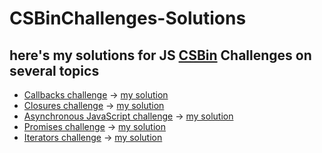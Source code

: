# CSBinChallenges-Solutions
## here's my solutions for JS [CSBin](http://csbin.io/) Challenges on several topics
- [Callbacks challenge](http://csbin.io/callbacks) -> [my solution](https://github.com/AmrKhaledAK47/CSBinChallenges-Solutions/edit/main/callbacks.js)
- [Closures challenge](http://csbin.io/closures) -> [my solution](https://github.com/AmrKhaledAK47/CSBinChallenges-Solutions/edit/main/closures.js)
- [Asynchronous JavaScript challenge](http://csbin.io/async) -> [my solution](https://github.com/AmrKhaledAK47/CSBinChallenges-Solutions/edit/main/async.js)
- [Promises challenge](http://csbin.io/promises) -> [my solution](https://github.com/AmrKhaledAK47/CSBinChallenges-Solutions/edit/main/promises.js)
- [Iterators challenge](http://csbin.io/iterators) -> [my solution](https://github.com/AmrKhaledAK47/CSBinChallenges-Solutions/edit/main/iterators.js)
